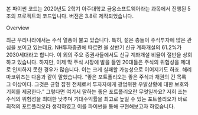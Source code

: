 본 파이썬 코드는 2020년도 2학기 아주대학교 금융소프트웨어라는 과목에서 진행된 5조의 프로젝트의 코드입니다. 버전은 3.8로 제작되었습니다.

Overview

최근 우리나라에서는 주식 열풍이 불고 있습니다. 특히, 젊은 층들이 주식투자에 많은 관심을 보이고 있는데요. NH투자증권에 따르면 올 상반기 신규 계좌개설의 61.2%가 2030세대라고 합니다. 이 외의 주요 증권사들에서도 신규 계좌개설 비율이 절반을 상회하고 있습니다. 하지만, 이제 막 주식 시장에 발을 들인 20대들은 주식의 위험성을 제대로 인지하지 못한 경우가 많습니다. 이는 크게 실패할 가능성으로 이어지기도 하죠. 해리 마코위츠는 다음과 같이 말했습니다. “좋은 포트폴리오는 좋은 주식과 채권의 긴 목록 그 이상이다. 그것은 균형 잡힌 전체로서 투자자에게 광범위한 우발상황에 대한 보호와 기회를 제공한다.” 그렇다면 여기서 말하는 좋은 포트폴리오란 무엇일까요? 저희 조는 주식의 위험성을 최대한 낮추며 기대수익률을 최고로 높일 수 있는 포트폴리오가 바로 최적의 포트폴리오라 생각하였고 이를 파이썬을 통해 구현해보고자 하였습니다.
